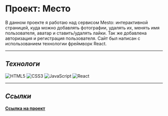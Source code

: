 # __Проект: Место__

В данном проекте я работаю над сервисом Mesto: интерактивной страницей, куда можно добавлять фотографии, удалять их, менять имя пользователя, аватар и ставить/удалять лайки. Так же добавлена авторизация и регистрация пользователя. Сайт был написан с использованием технологии фреймворк React.

***

## _Технологи_

![HTML5](https://img.shields.io/badge/html5-%23E34F26.svg?style=for-the-badge&logo=html5&logoColor=white)
![CSS3](https://img.shields.io/badge/css3-%231572B6.svg?style=for-the-badge&logo=css3&logoColor=white)
![JavaScript](https://img.shields.io/badge/javascript-%23323330.svg?style=for-the-badge&logo=javascript&logoColor=%23F7DF1E)
![React](https://img.shields.io/badge/react-%2320232a.svg?style=for-the-badge&logo=react&logoColor=%2361DAFB)

***

## _Ссылки_

**[Ссылка на проект](https://ezzheva.github.io/react-mesto-auth/index.html)**